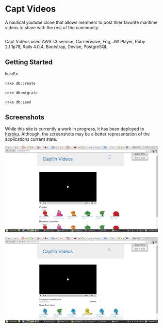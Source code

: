 # Capt Videos

A nautical youtube clone that allows members to post thier favorite maritime videos to share with the rest of the community.

##

Capt Videos used AWS s3 service, Carrierwave, Fog, JW Player, Ruby 2.1.1p76, Rails 4.0.4, Bootstrap, Devise, PostgreSQL

## Getting Started

`bundle`

`rake db:create`

`rake db:migrate`

`rake db:seed`

## Screenshots

While this site is currently a work in progress, it has been deployed to [heroku](http://captinvideos.herokuapp.com/). Although, the screenshots may be a better representation of the applications current state.

![landing page](https://raw.githubusercontent.com/Carpk/capt_videos/master/app/assets/images/landing_page.png)

![video page](https://raw.githubusercontent.com/Carpk/capt_videos/master/app/assets/images/video_page.png)
